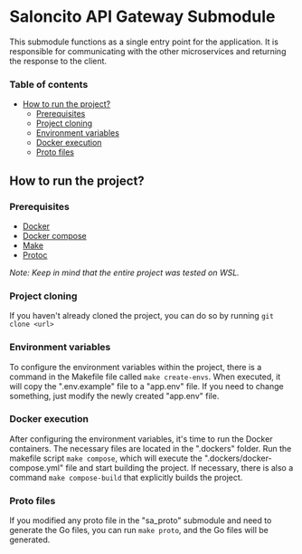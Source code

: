 # Saloncito API Gateway Submodule
This submodule functions as a single entry point for the application. It is responsible for communicating with the other microservices and returning the response to the client.

### Table of contents
- [How to run the project?](#how-to-run-the-project)
  - [Prerequisites](#prerequisites)
  - [Project cloning](#project-cloning)
  - [Environment variables](#environment-variables)
  - [Docker execution](#docker-execution)
  - [Proto files](#proto-files)

## How to run the project?
### Prerequisites
- [Docker](https://docs.docker.com/install/)
- [Docker compose](https://docs.docker.com/compose/install/)
- [Make](https://www.gnu.org/software/make/?utm_source=chatgpt.com#download)
- [Protoc](https://grpc.io/docs/protoc-installation/)

*Note: Keep in mind that the entire project was tested on WSL.*

### Project cloning
If you haven't already cloned the project, you can do so by running `git clone <url>`

### Environment variables
To configure the environment variables within the project, there is a command in the Makefile file called `make create-envs`. When executed, it will copy the ".env.example" file to a "app.env" file. If you need to change something, just modify the newly created "app.env" file.

### Docker execution
After configuring the environment variables, it's time to run the Docker containers. The necessary files are located in the ".dockers" folder. Run the makefile script `make compose`, which will execute the ".dockers/docker-compose.yml" file and start building the project. If necessary, there is also a command `make compose-build` that explicitly builds the project.

### Proto files
If you modified any proto file in the "sa_proto" submodule and need to generate the Go files, you can run `make proto`, and the Go files will be generated.